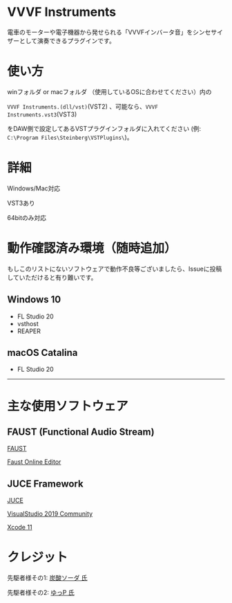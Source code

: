 # VVVF Instruments
電車のモーターや電子機器から発せられる「VVVFインバータ音」をシンセサイザーとして演奏できるプラグインです。

# 使い方
winフォルダ or macフォルダ （使用しているOSに合わせてください）内の

```VVVF Instruments.(dll/vst)```(VST2) 、可能なら、```VVVF Instruments.vst3```(VST3)

をDAW側で設定してあるVSTプラグインフォルダに入れてください (例: ```C:\Program Files\Steinberg\VSTPlugins\```)。

# 詳細
Windows/Mac対応

VST3あり

64bitのみ対応

# 動作確認済み環境（随時追加）
もしこのリストにないソフトウェアで動作不良等ございましたら、Issueに投稿していただけると有り難いです。
## Windows 10
- FL Studio 20
- vsthost
- REAPER

## macOS Catalina
- FL Studio 20

---

# 主な使用ソフトウェア

## FAUST (Functional Audio Stream)

[FAUST](https://faust.grame.fr/)

[Faust Online Editor](https://fausteditor.grame.fr/)

## JUCE Framework

[JUCE](https://juce.com/)

[VisualStudio 2019 Community](https://visualstudio.microsoft.com/ja/vs/community/)

[Xcode 11](https://developer.apple.com/jp/xcode/)

# クレジット
先駆者様その1: [炭酸ソーダ 氏](https://twitter.com/na2co3_ftw/status/1231590516665376768?s=20)

先駆者様その2: [ゆっP 氏](https://twitter.com/yuppii5/status/1255108635958493189?s=20)
